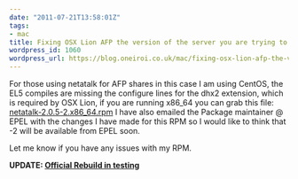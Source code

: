 ```yaml
---
date: "2011-07-21T13:58:01Z"
tags:
- mac
title: Fixing OSX Lion AFP the version of the server you are trying to connect to is not supported
wordpress_id: 1060
wordpress_url: https://blog.oneiroi.co.uk/mac/fixing-osx-lion-afp-the-version-of-the-server-you-are-trying-to-connect-to-is-not-supported
---
```

For those using netatalk for AFP shares in this case I am using CentOS, the EL5 compiles are missing the configure lines for the dhx2 extension, which is required by OSX Lion, if you are running x86_64 you can grab this file: <a href='https://blog.oneiroi.co.uk/uploads/2011/07/netatalk-2.0.5-2.x86_64.rpm_.zip'>netatalk-2.0.5-2.x86_64.rpm</a> I have also emailed the Package maintainer @ EPEL with the changes I have made for this RPM so I would like to think that -2 will be available from EPEL soon.

Let me know if you have any issues with my RPM.

<strong>UPDATE: <a href="https://koji.fedoraproject.org/koji/buildinfo?buildID=255047">Official Rebuild in testing</a></strong>




